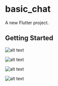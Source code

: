# basic_chat

A new Flutter project.

## Getting Started
![alt text](https://github.com/mustafa01-crypto/basic_chat/blob/master/assets/github/photo5897889919282558551.jpg?raw=true)

![alt text](https://github.com/mustafa01-crypto/basic_chat/blob/master/assets/github/photo5897889919282558550.jpg?raw=true)

![alt text](https://github.com/mustafa01-crypto/basic_chat/blob/master/assets/github/photo5897889919282558549.jpg?raw=true)

![alt text](https://github.com/mustafa01-crypto/basic_chat/blob/master/assets/github/photo5897889919282558548.jpg?raw=false)
